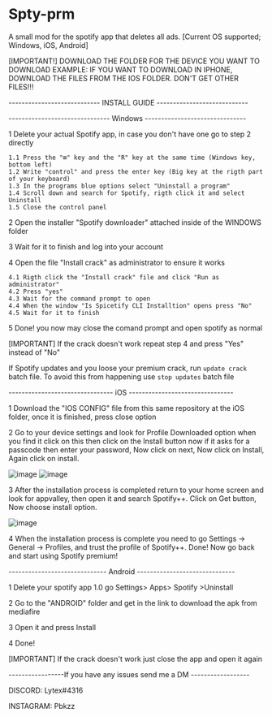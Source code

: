 # Spty-prm
A small mod for the spotify app that deletes all ads. 
[Current OS supported; Windows, iOS, Android]

[IMPORTANT!] DOWNLOAD THE FOLDER FOR THE DEVICE YOU WANT TO DOWNLOAD EXAMPLE:
IF YOU WANT TO DOWNLOAD IN IPHONE, DOWNLOAD THE FILES FROM THE IOS FOLDER. DON'T GET OTHER FILES!!!

---------------------------- INSTALL GUIDE ----------------------------         

------------------------------- Windows -------------------------------

1 Delete your actual Spotify app, in case you don't have one go to step 2 directly

	1.1 Press the "⊞" key and the "R" key at the same time (Windows key, bottom left)
	1.2 Write "control" and press the enter key (Big key at the rigth part of your keyboard)
	1.3 In the programs blue options select "Uninstall a program" 
	1.4 Scroll down and search for Spotify, rigth click it and select Uninstall
	1.5 Close the control panel

2 Open the installer "Spotify downloader" attached inside of the WINDOWS folder

3 Wait for it to finish and log into your account

4 Open the file "Install crack" as administrator to ensure it works

	4.1 Rigth click the "Install crack" file and click "Run as administrator"
	4.2 Press "yes"
	4.3 Wait for the command prompt to open
	4.4 When the window "Is Spicetify CLI Installtion" opens press "No"
	4.5 Wait for it to finish

5 Done! you now may close the comand prompt and open spotify as normal

[IMPORTANT] If the crack doesn't work repeat step 4 and press "Yes" instead of "No"

If Spotify updates and you loose your premium crack, run `update crack` batch file. To avoid this from happening use `stop updates` batch file

-------------------------------- iOS --------------------------------

1 Download the "IOS CONFIG" file from this same repository at the iOS folder, once it is finished, press close option

2 Go to your device settings and look for Profile Downloaded option when you find it click on this then click on the Install button now if it asks for a passcode then enter your password, Now click on next, Now click on Install, Again click on install.

![image](https://user-images.githubusercontent.com/72569213/216786671-164e7f89-9f98-4dc2-9128-aa49222fff60.png)
![image](https://user-images.githubusercontent.com/72569213/216786705-920af4d9-9582-44dc-b672-892848291439.png)

3 After the installation process is completed return to your home screen and look for appvalley, then open it and search Spotify++. Click on Get button, Now choose install option.

![image](https://user-images.githubusercontent.com/72569213/216786625-088d7095-097b-46aa-9623-7b168702c3a4.png)

4 When the installation process is complete you need to go Settings -> General -> Profiles, and trust the profile of Spotify++. Done! Now go back and start using Spotify premium!

------------------------------ Android ------------------------------

1 Delete your spotify app
	1.0 go Settings> Apps> Spotify >Uninstall
	
2 Go to the "ANDROID" folder and get in the link to download the apk from mediafire

3 Open it and press Install

4 Done! 

[IMPORTANT] If the crack doesn't work just close the app and open it again

-----------------If you have any issues send me a DM ------------------

DISCORD: Lytex#4316

INSTAGRAM: Pbkzz
